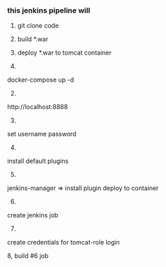 ### this jenkins pipeline will 
1. git clone code
2. build *.war
3. deploy *.war to tomcat container


1.
docker-compose up -d

2.
http://localhost:8888

3.
set username password

4.
install default plugins

5.
jenkins-manager => install plugin deploy to container

6.
create jenkins job

7.
create credentials for tomcat-role login

8,
build #6 job